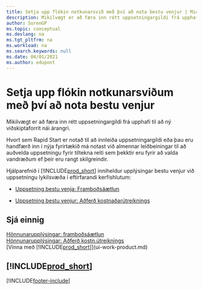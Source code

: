 ```yaml
---
title: Setja upp flókin notkunarsvið með því að nota bestu venjur | Microsoft Docs
description: Mikilvægt er að færa inn rétt uppsetningargildi frá upphafi til að ný viðskiptaforrit nái árangri.
author: SorenGP
ms.topic: conceptual
ms.devlang: na
ms.tgt_pltfrm: na
ms.workload: na
ms.search.keywords: null
ms.date: 04/01/2021
ms.author: edupont
---
```

# <a name="set-up-complex-application-areas-using-best-practices"></a><a name="set-up-complex-application-areas-using-best-practices"></a>Setja upp flókin notkunarsviðum með því að nota bestu venjur
Mikilvægt er að færa inn rétt uppsetningargildi frá upphafi til að ný viðskiptaforrit nái árangri.  

 Hvort sem Rapid Start er notað til að innleiða uppsetningargildi eða þau eru handfærð inn í nýja fyrirtækið má notast við almennar leiðbeiningar til að auðvelda uppsetningu fyrir tiltekna reiti sem þekktir eru fyrir að valda vandræðum ef þeir eru rangt skilgreindir.  

 Hjálparefnið í [!INCLUDE[prod_short](includes/prod_short.md)] inniheldur upplýsingar bestu venjur við uppsetningu lykilsvæða í eftirfarandi kerfishlutum:  

-   [Uppsetning bestu venja: Framboðsáætlun](setup-best-practices-supply-planning.md)  

-   [Uppsetning bestu venjur: Aðferð kostnaðarútreiknings](setup-best-practices-costing-method.md)  

## <a name="see-also"></a><a name="see-also"></a>Sjá einnig
[Hönnunarupplýsingar: framboðsáætlun](design-details-supply-planning.md)   
[Hönnunarupplýsingar: Aðferð kostn.útreiknings](design-details-costing-methods.md)  
[Vinna með [!INCLUDE[prod_short](includes/prod_short.md)]](ui-work-product.md)

## [!INCLUDE[prod_short](includes/free_trial_md.md)]
 


[!INCLUDE[footer-include](includes/footer-banner.md)]
